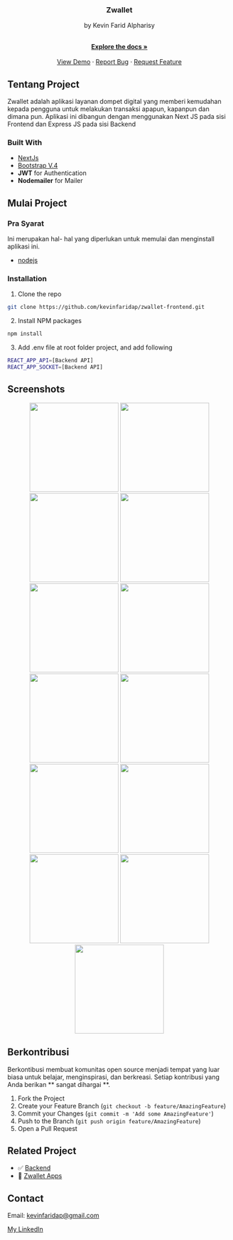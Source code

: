 <p align="center">

  <h3 align="center">Zwallet</h3>
  <p align="center">
   by Kevin Farid Alpharisy
  </p>
 
  <p align="center">
    <br />
    <a href="https://github.com/kevinfaridap/zwallet-frontend"><strong>Explore the docs »</strong></a>
    <br />
    <br />
    <a href="https://zwallet-frontend.vercel.app/auth/signin">View Demo</a>
    ·
    <a href="https://github.com/kevinfaridap/zwallet-frontend/issues">Report Bug</a>
    ·
    <a href="https://github.com/kevinfaridap/zwallet-frontend/issues">Request Feature</a>
  </p>
</p>



<!-- ABOUT THE PROJECT -->
## Tentang Project

Zwallet adalah aplikasi layanan dompet digital yang memberi kemudahan kepada pengguna untuk melakukan transaksi apapun, kapanpun dan dimana pun. Aplikasi ini dibangun dengan menggunakan Next JS pada sisi Frontend dan Express JS pada sisi Backend



### Built With

* [NextJs](https://nextjs.org/)
* [Bootstrap V.4](https://getbootstrap.com/)
* **JWT** for Authentication
* **Nodemailer** for Mailer



<!-- GETTING STARTED -->
## Mulai Project

### Pra Syarat

Ini merupakan hal- hal yang diperlukan untuk memulai dan menginstall aplikasi ini.

* [nodejs](https://nodejs.org/en/download/)


### Installation

1. Clone the repo
```sh
git clone https://github.com/kevinfaridap/zwallet-frontend.git
```
2. Install NPM packages
```sh
npm install
```
3. Add .env file at root folder project, and add following
```sh
REACT_APP_API=[Backend API]
REACT_APP_SOCKET=[Backend API]
```

<!-- ROADMAP -->
## Screenshots

<p align='center'>
  <span>
      <image width="200" src='./screenshot/landingpage.png' />
      <image width="200" src='./screenshot/signup.png' />
      <image width="200" src='./screenshot/signin.png' />
      <image width="200" src='./screenshot/main-home.png' />
      <image width="200" src='./screenshot/top-up.png' />
      <image width="200" src='./screenshot/search-receiver.png' />
      <image width="200" src='./screenshot/transfer.png' />
      <image width="200" src='./screenshot/top-up.png' />    
      <image width="200" src='./screenshot/success-transfer.png' />
      <image width="200" src='./screenshot/personal-info.png' />
      <image width="200" src='./screenshot/update-personal-info.png' />
      <image width="200" src='./screenshot/change-pin.png' />    
      <image width="200" src='./screenshot/change-password.png' />

   
   
<!-- CONTRIBUTING -->
## Berkontribusi

Berkontibusi membuat komunitas open source menjadi tempat yang luar biasa untuk belajar, menginspirasi, dan berkreasi. Setiap kontribusi yang Anda berikan ** sangat dihargai **.

1. Fork the Project
2. Create your Feature Branch (`git checkout -b feature/AmazingFeature`)
3. Commit your Changes (`git commit -m 'Add some AmazingFeature'`)
4. Push to the Branch (`git push origin feature/AmazingFeature`)
5. Open a Pull Request

   

## Related Project
- :white_check_mark: [Backend](https://github.com/kevinfaridap/zwallet-backend)
- :rocket: [Zwallet Apps](https://zwallet-frontend.vercel.app/auth/signin)
 


<!-- CONTACT -->
## Contact

Email: kevinfaridap@gmail.com

[My LinkedIn](https://linkedin.com/in/kevin-farid-alpharisy/)


